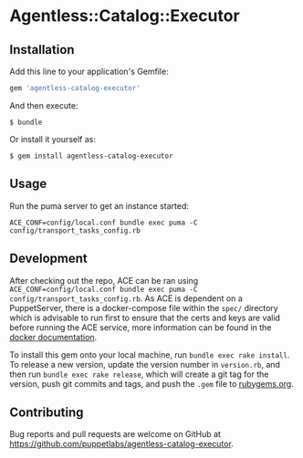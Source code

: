 # Agentless::Catalog::Executor

## Installation

Add this line to your application's Gemfile:

```ruby
gem 'agentless-catalog-executor'
```

And then execute:

    $ bundle

Or install it yourself as:

    $ gem install agentless-catalog-executor

## Usage

Run the puma server to get an instance started:

```
ACE_CONF=config/local.conf bundle exec puma -C config/transport_tasks_config.rb
```

## Development

After checking out the repo, ACE can be ran using `ACE_CONF=config/local.conf bundle exec puma -C config/transport_tasks_config.rb`. As ACE is dependent on a PuppetServer, there is a docker-compose file within the `spec/` directory which is advisable to run first to ensure that the certs and keys are valid before running the ACE service, more information can be found in the [docker documentation](developer-docs/docker).

To install this gem onto your local machine, run `bundle exec rake install`. To release a new version, update the version number in `version.rb`, and then run `bundle exec rake release`, which will create a git tag for the version, push git commits and tags, and push the `.gem` file to [rubygems.org](https://rubygems.org).

## Contributing

Bug reports and pull requests are welcome on GitHub at https://github.com/puppetlabs/agentless-catalog-executor.

